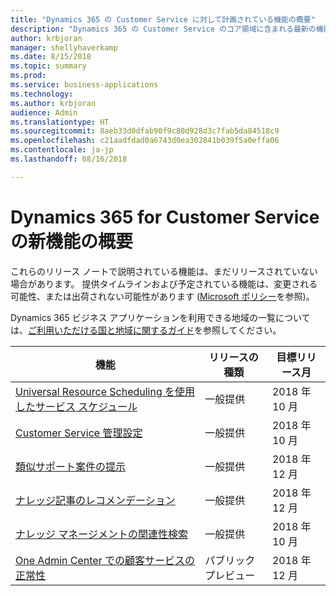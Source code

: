 ```yaml
---
title: "Dynamics 365 の Customer Service に対して計画されている機能の概要"
description: "Dynamics 365 の Customer Service のコア領域に含まれる最新の機能とエンゲージメントについて簡単に確認します。"
author: krbjoran
manager: shellyhaverkamp
ms.date: 8/15/2018
ms.topic: summary
ms.prod: 
ms.service: business-applications
ms.technology: 
ms.author: krbjoran
audience: Admin
ms.translationtype: HT
ms.sourcegitcommit: 8aeb33d0dfab90f9c80d928d3c7fab5da84518c9
ms.openlocfilehash: c21aadfdad0a6743d0ea302841b039f5a0effa06
ms.contentlocale: ja-jp
ms.lasthandoff: 08/16/2018

---
```

#  <a name="summary-of-whats-new-in-dynamics-365-for-customer-service"></a>Dynamics 365 for Customer Service の新機能の概要

これらのリリース ノートで説明されている機能は、まだリリースされていない場合があります。 提供タイムラインおよび予定されている機能は、変更される可能性、または出荷されない可能性があります ([Microsoft ポリシー](https://go.microsoft.com/fwlink/p/?linkid=2007332)を参照)。

Dynamics 365 ビジネス アプリケーションを利用できる地域の一覧については、[ご利用いただける国と地域に関するガイド](https://aka.ms/dynamics_365_international_availability_deck)を参照してください。


| 機能                                                                                               | リリースの種類   | 目標リリース月 |
|-------------------------------------------------------------------------------------------------------|----------------|----------------------|
| [Universal Resource Scheduling を使用したサービス スケジュール](service-scheduling-powered-by-urs.md) | 一般提供             | 2018 年 10 月          |
| [Customer Service 管理設定](customer-service-admin-settings.md)                               | 一般提供             | 2018 年 10 月          |
| [類似サポート案件の提示](suggest-similar-cases.md)                                                   | 一般提供             | 2018 年 12 月          |
| [ナレッジ記事のレコメンデーション](knowledge-article-recommendation.md)                             | 一般提供             | 2018 年 12 月          |
| [ナレッジ マネージメントの関連性検索](relevance-search-for-knowledge-management.md)           | 一般提供             | 2018 年 10 月          |
| [One Admin Center での顧客サービスの正常性](customer-service-health-in-admin-center.md)           | パブリック プレビュー | 2018 年 12 月         |

